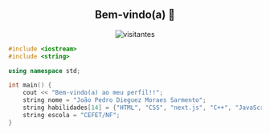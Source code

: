 <h2 align="center"> Bem-vindo(a) 👋 </h2>

<p align="center">
  <img src="https://visitor-badge.laobi.icu/badge?page_id=JoaoPedroSarmento" alt="visitantes">
</p>

```cpp
#include <iostream>
#include <string>

using namespace std;

int main() {  
    cout << "Bem-vindo(a) ao meu perfil!!";
    string nome = "João Pedro Dieguez Moraes Sarmento";
    string habilidades[14] = {"HTML", "CSS", "next.js", "C++", "JavaScript", "Sass", "Python", "C#", "TypeScript", "Git e Github", "React" , "PHP", "JAVA", "MySql"};
    string escola = "CEFET/NF";
}

